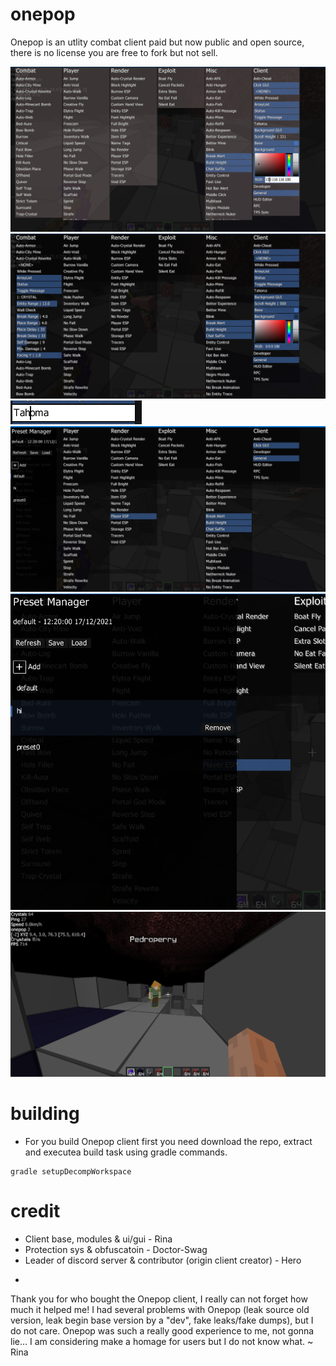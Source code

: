 # onepop
Onepop is an utlity combat client paid but now public and open source, there is no license you are free to fork but not sell.

![Alt text](/splash/splash_1.png?raw=true)
![Alt text](/splash/splash_2.png?raw=true)
![Alt text](/splash/splash_3.png?raw=true)
![Alt text](/splash/splash_4.png?raw=true)
![Alt text](/splash/splash_5.png?raw=true)
![Alt text](/splash/splash_6.png?raw=true)

# building
- For you build Onepop client first you need download the repo, extract and executea build task using gradle commands.

```
gradle setupDecompWorkspace
```

# credit
- Client base, modules & ui/gui - Rina
- Protection sys & obfuscatoin - Doctor-Swag
- Leader of discord server & contributor (origin client creator) - Hero

+

Thank you for who bought the Onepop client, I really can not forget how much it helped me!
I had several problems with Onepop (leak source old version, leak begin base version by a "dev", fake leaks/fake dumps), but I do not care.
Onepop was such a really good experience to me, not gonna lie... I am considering make a homage for users but I do not know what.
~ Rina
